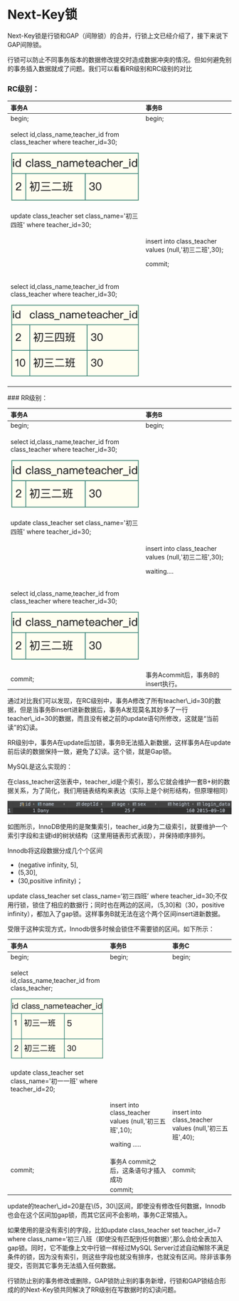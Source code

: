 # Next-Key锁

Next-Key锁是行锁和GAP（间隙锁）的合并，行锁上文已经介绍了，接下来说下GAP间隙锁。

行锁可以防止不同事务版本的数据修改提交时造成数据冲突的情况。但如何避免别的事务插入数据就成了问题。我们可以看看RR级别和RC级别的对比

### RC级别：

<table>
  <thead>
    <tr>
      <th style="text-align:left">&#x4E8B;&#x52A1;A</th>
      <th style="text-align:left">&#x4E8B;&#x52A1;B</th>
    </tr>
  </thead>
  <tbody>
    <tr>
      <td style="text-align:left">begin;</td>
      <td style="text-align:left">begin;</td>
    </tr>
    <tr>
      <td style="text-align:left">
        <p>select id,class_name,teacher_id from class_teacher where teacher_id=30;</p>
        <p>
          <img src="../../.gitbook/assets/snipaste_2020-04-21_10-45-26.png" alt/>
        </p>
      </td>
      <td style="text-align:left"></td>
    </tr>
    <tr>
      <td style="text-align:left">update class_teacher set class_name=&apos;&#x521D;&#x4E09;&#x56DB;&#x73ED;&apos;
        where teacher_id=30;</td>
      <td style="text-align:left"></td>
    </tr>
    <tr>
      <td style="text-align:left"></td>
      <td style="text-align:left">
        <p>insert into class_teacher values (null,&apos;&#x521D;&#x4E09;&#x4E8C;&#x73ED;&apos;,30);</p>
        <p>commit;</p>
      </td>
    </tr>
    <tr>
      <td style="text-align:left">
        <p>select id,class_name,teacher_id from class_teacher where teacher_id=30;</p>
        <p>
          <img src="../../.gitbook/assets/snipaste_2020-04-21_10-46-25.png" alt/>
        </p>
      </td>
      <td style="text-align:left"></td>
    </tr>
  </tbody>
</table>### RR级别：

<table>
  <thead>
    <tr>
      <th style="text-align:left">&#x4E8B;&#x52A1;A</th>
      <th style="text-align:left">&#x4E8B;&#x52A1;B</th>
    </tr>
  </thead>
  <tbody>
    <tr>
      <td style="text-align:left">begin;</td>
      <td style="text-align:left">begin;</td>
    </tr>
    <tr>
      <td style="text-align:left">
        <p>select id,class_name,teacher_id from class_teacher where teacher_id=30;</p>
        <p>
          <img src="../../.gitbook/assets/snipaste_2020-04-21_10-45-26.png" alt/>
        </p>
      </td>
      <td style="text-align:left"></td>
    </tr>
    <tr>
      <td style="text-align:left">update class_teacher set class_name=&apos;&#x521D;&#x4E09;&#x56DB;&#x73ED;&apos;
        where teacher_id=30;</td>
      <td style="text-align:left"></td>
    </tr>
    <tr>
      <td style="text-align:left"></td>
      <td style="text-align:left">
        <p>insert into class_teacher values (null,&apos;&#x521D;&#x4E09;&#x4E8C;&#x73ED;&apos;,30);</p>
        <p>waiting....</p>
      </td>
    </tr>
    <tr>
      <td style="text-align:left">
        <p>select id,class_name,teacher_id from class_teacher where teacher_id=30;</p>
        <p>
          <img src="../../.gitbook/assets/snipaste_2020-04-21_10-45-26.png" alt/>
        </p>
      </td>
      <td style="text-align:left"></td>
    </tr>
    <tr>
      <td style="text-align:left">commit;</td>
      <td style="text-align:left">&#x4E8B;&#x52A1;Acommit&#x540E;&#xFF0C;&#x4E8B;&#x52A1;B&#x7684;insert&#x6267;&#x884C;&#x3002;</td>
    </tr>
  </tbody>
</table>通过对比我们可以发现，在RC级别中，事务A修改了所有teacher\_id=30的数据，但是当事务Binsert进新数据后，事务A发现莫名其妙多了一行teacher\_id=30的数据，而且没有被之前的update语句所修改，这就是“当前读”的幻读。

RR级别中，事务A在update后加锁，事务B无法插入新数据，这样事务A在update前后读的数据保持一致，避免了幻读。这个锁，就是Gap锁。

MySQL是这么实现的：

在class\_teacher这张表中，teacher\_id是个索引，那么它就会维护一套B+树的数据关系，为了简化，我们用链表结构来表达（实际上是个树形结构，但原理相同）

![](../../.gitbook/assets/image%20%2842%29.png)

如图所示，InnoDB使用的是聚集索引，teacher\_id身为二级索引，就要维护一个索引字段和主键id的树状结构（这里用链表形式表现），并保持顺序排列。

Innodb将这段数据分成几个个区间

* \(negative infinity, 5\],
* \(5,30\],
* \(30,positive infinity\)；

update class\_teacher set class\_name=‘初三四班’ where teacher\_id=30;不仅用行锁，锁住了相应的数据行；同时也在两边的区间，（5,30\]和（30，positive infinity），都加入了gap锁。这样事务B就无法在这个两个区间insert进新数据。

受限于这种实现方式，Innodb很多时候会锁住不需要锁的区间。如下所示：

<table>
  <thead>
    <tr>
      <th style="text-align:left">&#x4E8B;&#x52A1;A</th>
      <th style="text-align:left">&#x4E8B;&#x52A1;B</th>
      <th style="text-align:left">&#x4E8B;&#x52A1;C</th>
    </tr>
  </thead>
  <tbody>
    <tr>
      <td style="text-align:left">begin;</td>
      <td style="text-align:left">begin;</td>
      <td style="text-align:left">begin;</td>
    </tr>
    <tr>
      <td style="text-align:left">
        <p>select id,class_name,teacher_id from class_teacher;</p>
        <p>
          <img src="../../.gitbook/assets/snipaste_2020-04-21_10-55-00.png" alt/>
        </p>
      </td>
      <td style="text-align:left"></td>
      <td style="text-align:left"></td>
    </tr>
    <tr>
      <td style="text-align:left">update class_teacher set class_name=&apos;&#x521D;&#x4E00;&#x4E00;&#x73ED;&apos;
        where teacher_id=20;</td>
      <td style="text-align:left"></td>
      <td style="text-align:left"></td>
    </tr>
    <tr>
      <td style="text-align:left"></td>
      <td style="text-align:left">
        <p>insert into class_teacher values (null,&apos;&#x521D;&#x4E09;&#x4E94;&#x73ED;&apos;,10);</p>
        <p>waiting .....</p>
      </td>
      <td style="text-align:left">insert into class_teacher values (null,&apos;&#x521D;&#x4E09;&#x4E94;&#x73ED;&apos;,40);</td>
    </tr>
    <tr>
      <td style="text-align:left">commit;</td>
      <td style="text-align:left">&#x4E8B;&#x52A1;A commit&#x4E4B;&#x540E;&#xFF0C;&#x8FD9;&#x6761;&#x8BED;&#x53E5;&#x624D;&#x63D2;&#x5165;&#x6210;&#x529F;</td>
      <td
      style="text-align:left">commit;</td>
    </tr>
    <tr>
      <td style="text-align:left"></td>
      <td style="text-align:left">commit;</td>
      <td style="text-align:left"></td>
    </tr>
  </tbody>
</table>update的teacher\_id=20是在\(5，30\]区间，即使没有修改任何数据，Innodb也会在这个区间加gap锁，而其它区间不会影响，事务C正常插入。

如果使用的是没有索引的字段，比如update class\_teacher set teacher\_id=7 where class\_name=‘初三八班（即使没有匹配到任何数据）’,那么会给全表加入gap锁。同时，它不能像上文中行锁一样经过MySQL Server过滤自动解除不满足条件的锁，因为没有索引，则这些字段也就没有排序，也就没有区间。除非该事务提交，否则其它事务无法插入任何数据。

行锁防止别的事务修改或删除，GAP锁防止别的事务新增，行锁和GAP锁结合形成的的Next-Key锁共同解决了RR级别在写数据时的幻读问题。

